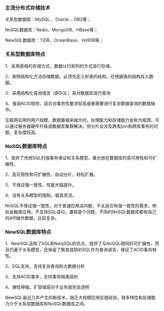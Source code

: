 ### 主流分布式存储技术

关系型数据库：MySQL 、Oracle 、DB2等；

NoSQL数据库：Redis、MongoDB、HBase等；

NewSQL数据库：TiDB、OceanBase、VoltDB等；

### 关系型数据库特点

1、采用表格的存储方式，数据以行和列的方式进行存储。

2、按照结构化方法存储数据，必须先定义好表的结构，在根据表的结构存入数据。

3、采用结构化查询语言（即SQL）来对数据库进行查询

4、强调ACID规则，适合对事务性要求较高或者需要进行复杂数据查询的数据操作。

互联网应用的用户规模，数据量越来越大时，处理能力和存储能力会称为瓶颈，可以通过服务器硬件升级或数据库集群解决。但分片会涉及跨库join和跨库事务的问题，复杂度较高。

### NoSQL数据库特点

1、放弃了传统SQL的强事务保证和关系模型，重点放在数据库的高可用性和可扩展性。

2、高可用性和可扩展性，自动分片，轻松扩展。

3、不保证强一致性，性能大幅提升。

4、没有关系模型的限制，极其灵活。

NoSQL不保证强一致性，对于普通应用没问题，不太适合有强一致性的需求，例如金融类应用。不支持SQL语句，兼容是个问题，不同的NoSQL数据库都有自己的API操作数据，比较复杂。

### NewSQL数据库特点

1、NewSQL汲取了SQL和NwqSQL的优点，提供了与NoSQL相同的可扩展性，而且仍基于关系模型，还保留了极其成熟的SQL作为查询语言，保证了ACID事务特性。

2、SQL支持，支持复杂查询和大数据分析

3、支持ACID事务，支持事务隔离级别

4、弹性伸缩，扩容缩容对于业务层完全透明

NewSQL是近几年产生的新技术，缺乏大规模应用实践经验，很多特性和处理能力介于关系型数据库和NoSQL数据库之间。